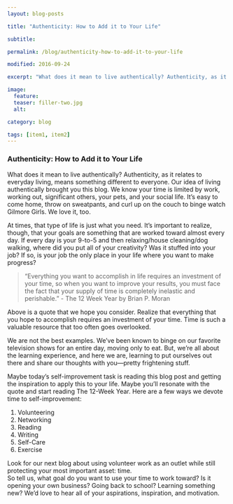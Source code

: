 ```yaml
---
layout: blog-posts

title: "Authenticity: How to Add it to Your Life"

subtitle: 

permalink: /blog/authenticity-how-to-add-it-to-your-life

modified: 2016-09-24

excerpt: "What does it mean to live authentically? Authenticity, as it relates to everyday living, means something different to everyone. Our idea of living authentically brought you this blog."

image:
  feature: 
  teaser: filler-two.jpg
  alt: 

category: blog

tags: [item1, item2]
---
```


### Authenticity: How to Add it to Your Life

What does it mean to live authentically? Authenticity, as it relates to everyday living, means something different to everyone. Our idea of living authentically brought you this blog. We know your time is limited by work, working out, significant others, your pets, and your social life. It’s easy to come home, throw on sweatpants, and curl up on the couch to binge watch Gilmore Girls. We love it, too. 

At times, that type of life is just what you need. It’s important to realize, though, that your goals are something that are worked toward almost every day. If every day is your 9-to-5 and then relaxing/house cleaning/dog walking, where did you put all of your creativity? Was it stuffed into your job? If so, is your job the only place in your life where you want to make progress? 

>“Everything you want to accomplish in life requires an investment of your time, so when you want to improve your results, you must face the fact that your supply of time is completely inelastic and perishable.” - The 12 Week Year by Brian P. Moran

Above is a quote that we hope you consider. Realize that everything that you hope to accomplish requires an investment of your time. Time is such a valuable resource that too often goes overlooked. 

We are not the best examples. We’ve been known to binge on our favorite television shows for an entire day, moving only to eat. But, we’re all about the learning experience, and here we are, learning to put ourselves out there and share our thoughts with you—pretty frightening stuff.

Maybe today’s self-improvement task is reading this blog post and getting the inspiration to apply this to your life. Maybe you’ll resonate with the quote and start reading The 12-Week Year. Here are a few ways we devote time to self-improvement: 

1. Volunteering
2. Networking
3. Reading
4. Writing
5. Self-Care
6. Exercise

Look for our next blog about using volunteer work as an outlet while still protecting your most important asset: time.  
So tell us, what goal do you want to use your time to work toward? Is it opening your own business? Going back to school? Learning something new? We’d love to hear all of your aspirations, inspiration, and motivation.


